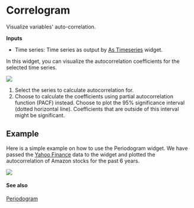 Correlogram
===========

Visualize variables' auto-correlation.

**Inputs**

- Time series: Time series as output by [As Timeseries](as_timeseries.md) widget.

In this widget, you can visualize the autocorrelation coefficients for the selected time series.

![](images/correlogram.png)

1. Select the series to calculate autocorrelation for.
2. Choose to calculate the coefficients using partial autocorrelation function (PACF) instead. Choose to plot the 95% significance interval (dotted horizontal line). Coefficients that are outside of this interval might be significant.

Example
-------

Here is a simple example on how to use the Periodogram widget. We have passed the [Yahoo Finance](yahoo_finance.md) data to the widget and plotted the autocorrelation of Amazon stocks for the past 6 years.

![](images/Correlogram-Example.png)

#### See also

[Periodogram](periodogram_w.md)
